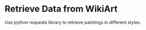 # Retrieve Data from WikiArt

Use python requests library to retrieve paintings in different styles. 



